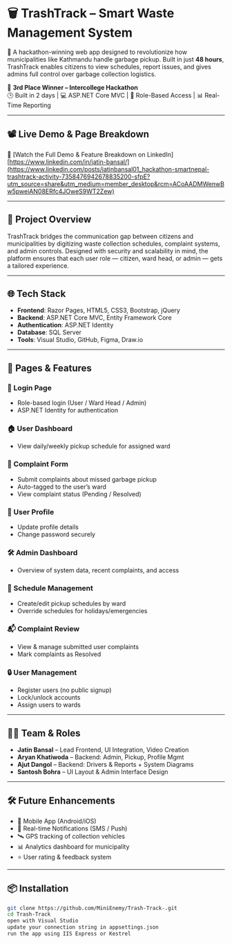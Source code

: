 # 🗑️ TrashTrack – Smart Waste Management System

🚀 A hackathon-winning web app designed to revolutionize how municipalities like Kathmandu handle garbage pickup. Built in just **48 hours**, TrashTrack enables citizens to view schedules, report issues, and gives admins full control over garbage collection logistics.

🥉 **3rd Place Winner – Intercollege Hackathon**  
🕒 Built in 2 days | 💻 ASP.NET Core MVC | 🔐 Role-Based Access | 📊 Real-Time Reporting

---

## 📽️ Live Demo & Page Breakdown

🔗 [Watch the Full Demo & Feature Breakdown on LinkedIn][https://www.linkedin.com/in/jatin-bansal/](https://www.linkedin.com/posts/jatinbansal01_hackathon-smartnepal-trashtrack-activity-7358476942678835200-sfpE?utm_source=share&utm_medium=member_desktop&rcm=ACoAADMWenwBw5pweiAN08ERfc4JOweS9WT2Zew)

---

## 🧩 Project Overview

TrashTrack bridges the communication gap between citizens and municipalities by digitizing waste collection schedules, complaint systems, and admin controls. Designed with security and scalability in mind, the platform ensures that each user role — citizen, ward head, or admin — gets a tailored experience.

---

## 🌐 Tech Stack

- **Frontend**: Razor Pages, HTML5, CSS3, Bootstrap, jQuery  
- **Backend**: ASP.NET Core MVC, Entity Framework Core  
- **Authentication**: ASP.NET Identity  
- **Database**: SQL Server  
- **Tools**: Visual Studio, GitHub, Figma, Draw.io  

---

## 📄 Pages & Features

### 👥 Login Page
- Role-based login (User / Ward Head / Admin)
- ASP.NET Identity for authentication

### 🏠 User Dashboard
- View daily/weekly pickup schedule for assigned ward

### 📝 Complaint Form
- Submit complaints about missed garbage pickup
- Auto-tagged to the user’s ward
- View complaint status (Pending / Resolved)

### 👤 User Profile
- Update profile details
- Change password securely

### 🛠️ Admin Dashboard
- Overview of system data, recent complaints, and access

### 📅 Schedule Management
- Create/edit pickup schedules by ward
- Override schedules for holidays/emergencies

### 📬 Complaint Review
- View & manage submitted user complaints
- Mark complaints as Resolved

### 🔒 User Management
- Register users (no public signup)
- Lock/unlock accounts
- Assign users to wards

---

## 👨‍💻 Team & Roles

- **Jatin Bansal** – Lead Frontend, UI Integration, Video Creation  
- **Aryan Khatiwoda** – Backend: Admin, Pickup, Profile Mgmt  
- **Ajut Dangol** – Backend: Drivers & Reports + System Diagrams  
- **Santosh Bohra** – UI Layout & Admin Interface Design

---

## 🛠️ Future Enhancements

- 📱 Mobile App (Android/iOS)
- 🔔 Real-time Notifications (SMS / Push)
- 🛰️ GPS tracking of collection vehicles
- 📊 Analytics dashboard for municipality
- ⭐ User rating & feedback system

---

## 📦 Installation

```bash
git clone https://github.com/MiniEnemy/Trash-Track-.git
cd Trash-Track
open with Visual Studio
update your connection string in appsettings.json
run the app using IIS Express or Kestrel




